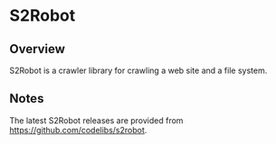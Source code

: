 S2Robot
=======

## Overview

S2Robot is a crawler library for crawling a web site and a file system.

## Notes

The latest S2Robot releases are provided from https://github.com/codelibs/s2robot.
